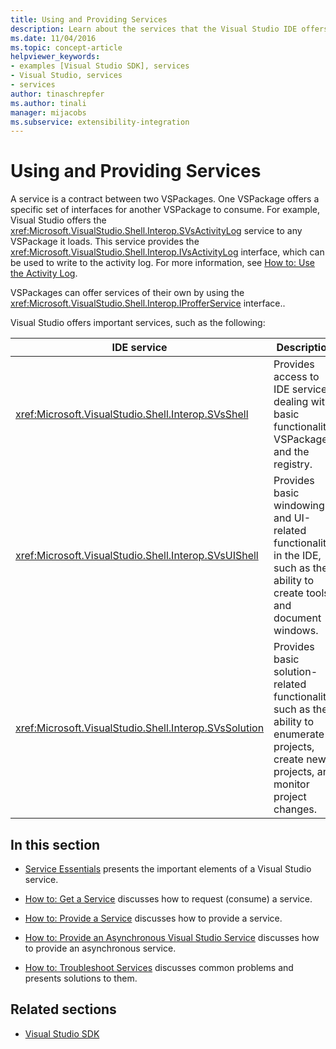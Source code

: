 ```yaml
---
title: Using and Providing Services
description: Learn about the services that the Visual Studio IDE offers for VSPackages to provide and use. These articles describe how to get and provide services.
ms.date: 11/04/2016
ms.topic: concept-article
helpviewer_keywords:
- examples [Visual Studio SDK], services
- Visual Studio, services
- services
author: tinaschrepfer
ms.author: tinali
manager: mijacobs
ms.subservice: extensibility-integration
---
```

# Using and Providing Services

A service is a contract between two VSPackages. One VSPackage offers a specific set of interfaces for another VSPackage to consume. For example, Visual Studio offers the <xref:Microsoft.VisualStudio.Shell.Interop.SVsActivityLog> service to any VSPackage it loads. This service provides the <xref:Microsoft.VisualStudio.Shell.Interop.IVsActivityLog> interface, which can be used to write to the activity log. For more information, see [How to: Use the Activity Log](../extensibility/how-to-use-the-activity-log.md).

 VSPackages can offer services of their own by using the <xref:Microsoft.VisualStudio.Shell.Interop.IProfferService> interface..

 Visual Studio offers important services, such as the following:

|IDE service|Description|
|-----------------|-----------------|
|<xref:Microsoft.VisualStudio.Shell.Interop.SVsShell>|Provides access to IDE services dealing with basic functionality, VSPackages, and the registry.|
|<xref:Microsoft.VisualStudio.Shell.Interop.SVsUIShell>|Provides basic windowing and UI-related functionality in the IDE, such as the ability to create tools and document windows.|
|<xref:Microsoft.VisualStudio.Shell.Interop.SVsSolution>|Provides basic solution-related functionality, such as the ability to enumerate projects, create new projects, and monitor project changes.|

## In this section

- [Service Essentials](../extensibility/internals/service-essentials.md) presents the important elements of a Visual Studio service.

- [How to: Get a Service](../extensibility/how-to-get-a-service.md) discusses how to request (consume) a service.

- [How to: Provide a Service](../extensibility/how-to-provide-a-service.md) discusses how to provide a service.

- [How to: Provide an Asynchronous Visual Studio Service](../extensibility/how-to-provide-an-asynchronous-visual-studio-service.md) discusses how to provide an asynchronous service.

- [How to: Troubleshoot Services](/troubleshoot/developer/visualstudio/extensibility/how-to-troubleshoot-services) discusses common problems and presents solutions to them.

## Related sections

- [Visual Studio SDK](../extensibility/visual-studio-sdk.md)
